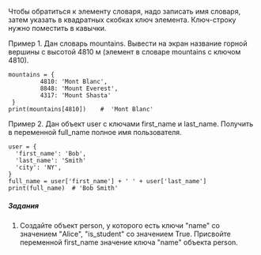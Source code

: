 Чтобы обратиться к элементу словаря, надо записать имя словаря, затем указать в квадратных скобках ключ элемента. Ключ-строку нужно поместить в кавычки.

Пример 1. Дан словарь mountains. Вывести на экран название горной вершины с высотой 4810 м (элемент в словаре mountains с ключом 4810).

```
mountains = {
	     4810: 'Mont Blanc',
	     8848: 'Mount Everest',
	     4317: 'Mount Shasta'
 }
print(mountains[4810])    #  'Mont Blanc'
```
Пример 2. Дан объект user с ключами first_name и last_name. Получить в переменной full_name полное имя пользователя.
```
user = {
  'first_name': 'Bob',
  'last_name': 'Smith'
  'city': 'NY',
}
full_name = user['first_name'] + ' ' + user['last_name']
print(full_name)  # 'Bob Smith'
```
##### Задания
1. Создайте объект person, у которого есть ключи "name" со значением "Alice", "is_student" со значением True.
Присвойте переменной first_name значение ключа "name" объекта person.